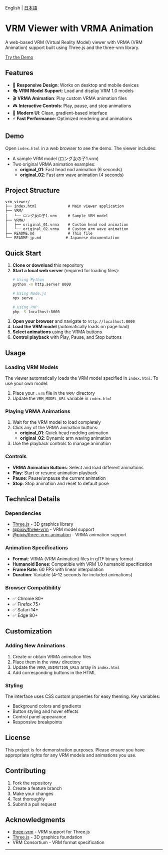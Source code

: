 English | [日本語](README-jp.md)

# VRM Viewer with VRMA Animation

A web-based VRM (Virtual Reality Model) viewer with VRMA (VRM Animation) support built using Three.js and the three-vrm library.

[Try the Demo](https://TK-256.github.io/vrm-viewer/)

## Features

- 📱 **Responsive Design**: Works on desktop and mobile devices
- 🎭 **VRM Model Support**: Load and display VRM 1.0 models
- 🎬 **VRMA Animation**: Play custom VRMA animation files
- 🎮 **Interactive Controls**: Play, pause, and stop animations
- 🎨 **Modern UI**: Clean, gradient-based interface
- ⚡ **Fast Performance**: Optimized rendering and animations

## Demo

Open `index.html` in a web browser to see the demo. The viewer includes:

- A sample VRM model (ロング女の子1.vrm)
- Two original VRMA animation examples:
  - **original_01**: Fast head nod animation (6 seconds)
  - **original_02**: Fast arm wave animation (4 seconds)

## Project Structure

```
vrm_viewer/
├── index.html              # Main viewer application
├── VRM/
│   └── ロング女の子1.vrm     # Sample VRM model
├── VRMA/
│   ├── original_01.vrma    # Custom head nod animation
│   └── original_02.vrma    # Custom arm wave animation
├── README.md               # This file
└── README-jp.md           # Japanese documentation
```

## Quick Start

1. **Clone or download** this repository
2. **Start a local web server** (required for loading files):
   ```bash
   # Using Python
   python -m http.server 8000
   
   # Using Node.js
   npx serve .
   
   # Using PHP
   php -S localhost:8000
   ```
3. **Open your browser** and navigate to `http://localhost:8000`
4. **Load the VRM model** (automatically loads on page load)
5. **Select animations** using the VRMA buttons
6. **Control playback** with Play, Pause, and Stop buttons

## Usage

### Loading VRM Models

The viewer automatically loads the VRM model specified in `index.html`. To use your own model:

1. Place your `.vrm` file in the `VRM/` directory
2. Update the `VRM_MODEL_URL` variable in `index.html`

### Playing VRMA Animations

1. Wait for the VRM model to load completely
2. Click any of the VRMA animation buttons:
   - **original_01**: Quick head nodding animation
   - **original_02**: Dynamic arm waving animation
3. Use the playback controls to manage animation

### Controls

- **VRMA Animation Buttons**: Select and load different animations
- **Play**: Start or resume animation playback
- **Pause**: Pause/unpause the current animation
- **Stop**: Stop animation and reset to default pose

## Technical Details

### Dependencies

- [Three.js](https://threejs.org/) - 3D graphics library
- [@pixiv/three-vrm](https://github.com/pixiv/three-vrm) - VRM model support
- [@pixiv/three-vrm-animation](https://github.com/pixiv/three-vrm-animation) - VRMA animation support

### Animation Specifications

- **Format**: VRMA (VRM Animation) files in glTF binary format
- **Humanoid Bones**: Compatible with VRM 1.0 humanoid specification
- **Frame Rate**: 60 FPS with linear interpolation
- **Duration**: Variable (4-12 seconds for included animations)

### Browser Compatibility

- ✅ Chrome 80+
- ✅ Firefox 75+
- ✅ Safari 14+
- ✅ Edge 80+

## Customization

### Adding New Animations

1. Create or obtain VRMA animation files
2. Place them in the `VRMA/` directory
3. Update the `VRMA_ANIMATION_URLS` array in `index.html`
4. Add corresponding buttons in the HTML

### Styling

The interface uses CSS custom properties for easy theming. Key variables:

- Background colors and gradients
- Button styling and hover effects
- Control panel appearance
- Responsive breakpoints

## License

This project is for demonstration purposes. Please ensure you have appropriate rights for any VRM models and animations you use.

## Contributing

1. Fork the repository
2. Create a feature branch
3. Make your changes
4. Test thoroughly
5. Submit a pull request

## Acknowledgments

- [three-vrm](https://github.com/pixiv/three-vrm) - VRM support for Three.js
- [Three.js](https://threejs.org/) - 3D graphics foundation
- VRM Consortium - VRM format specification

---
